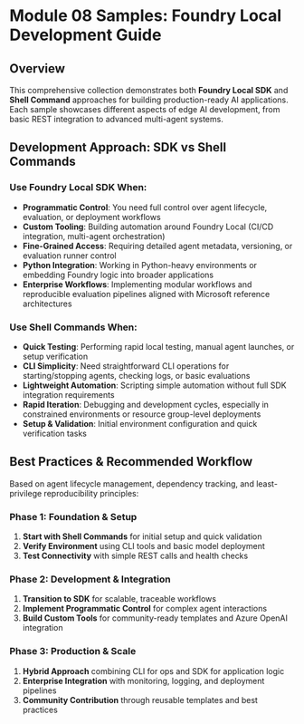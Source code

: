 # Module 08 Samples: Foundry Local Development Guide

## Overview

This comprehensive collection demonstrates both **Foundry Local SDK** and **Shell Command** approaches for building production-ready AI applications. Each sample showcases different aspects of edge AI development, from basic REST integration to advanced multi-agent systems.

## Development Approach: SDK vs Shell Commands

### Use Foundry Local SDK When:

- **Programmatic Control**: You need full control over agent lifecycle, evaluation, or deployment workflows
- **Custom Tooling**: Building automation around Foundry Local (CI/CD integration, multi-agent orchestration)
- **Fine-Grained Access**: Requiring detailed agent metadata, versioning, or evaluation runner control
- **Python Integration**: Working in Python-heavy environments or embedding Foundry logic into broader applications
- **Enterprise Workflows**: Implementing modular workflows and reproducible evaluation pipelines aligned with Microsoft reference architectures

### Use Shell Commands When:

- **Quick Testing**: Performing rapid local testing, manual agent launches, or setup verification
- **CLI Simplicity**: Need straightforward CLI operations for starting/stopping agents, checking logs, or basic evaluations
- **Lightweight Automation**: Scripting simple automation without full SDK integration requirements
- **Rapid Iteration**: Debugging and development cycles, especially in constrained environments or resource group-level deployments
- **Setup & Validation**: Initial environment configuration and quick verification tasks

## Best Practices & Recommended Workflow

Based on agent lifecycle management, dependency tracking, and least-privilege reproducibility principles:

### Phase 1: Foundation & Setup
1. **Start with Shell Commands** for initial setup and quick validation
2. **Verify Environment** using CLI tools and basic model deployment
3. **Test Connectivity** with simple REST calls and health checks

### Phase 2: Development & Integration
1. **Transition to SDK** for scalable, traceable workflows
2. **Implement Programmatic Control** for complex agent interactions
3. **Build Custom Tools** for community-ready templates and Azure OpenAI integration

### Phase 3: Production & Scale
1. **Hybrid Approach** combining CLI for ops and SDK for application logic
2. **Enterprise Integration** with monitoring, logging, and deployment pipelines
3. **Community Contribution** through reusable templates and best practices
